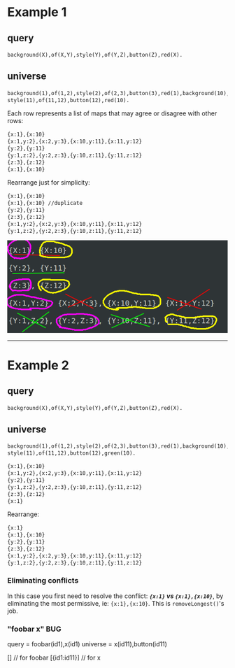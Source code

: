 # Example 1

## query

```
background(X),of(X,Y),style(Y),of(Y,Z),button(Z),red(X).
```

## universe

```
background(1),of(1,2),style(2),of(2,3),button(3),red(1),background(10),of(10,11),
style(11),of(11,12),button(12),red(10).
```

Each row represents a list of maps that may agree or disagree with other rows:

```
{x:1},{x:10}
{x:1,y:2},{x:2,y:3},{x:10,y:11},{x:11,y:12}
{y:2},{y:11}
{y:1,z:2},{y:2,z:3},{y:10,z:11},{y:11,z:12}
{z:3},{z:12}
{x:1},{x:10}
```

Rearrange just for simplicity:

```
{x:1},{x:10}
{x:1},{x:10} //duplicate
{y:2},{y:11}
{z:3},{z:12}
{x:1,y:2},{x:2,y:3},{x:10,y:11},{x:11,y:12}
{y:1,z:2},{y:2,z:3},{y:10,z:11},{y:11,z:12}
```

![](../res/solving-map-unif-equation.png)

---

# Example 2

## query

```
background(X),of(X,Y),style(Y),of(Y,Z),button(Z),red(X).
```

## universe

```
background(1),of(1,2),style(2),of(2,3),button(3),red(1),background(10),of(10,11),
style(11),of(11,12),button(12),green(10).
```

```
{x:1},{x:10}
{x:1,y:2},{x:2,y:3},{x:10,y:11},{x:11,y:12}
{y:2},{y:11}
{y:1,z:2},{y:2,z:3},{y:10,z:11},{y:11,z:12}
{z:3},{z:12}
{x:1}
```

Rearrange:

```
{x:1}
{x:1},{x:10}
{y:2},{y:11}
{z:3},{z:12}
{x:1,y:2},{x:2,y:3},{x:10,y:11},{x:11,y:12}
{y:1,z:2},{y:2,z:3},{y:10,z:11},{y:11,z:12}
```

### Eliminating conflicts

In this case you first need to resolve the conflict: _**`{x:1}` vs `{x:1},{x:10}`**_, by
eliminating the most permissive, ie: `{x:1},{x:10}`. This is `removeLongest()`'s
job.


### "foobar x" BUG

query = foobar(id1),x(id1)
universe = x(id11),button(id11)

[]             // for foobar
[{id1:id11}]   // for x





